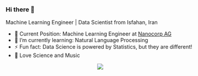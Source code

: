 ### Hi there 👋
Machine Learning Engineer | Data Scientist from Isfahan, Iran
- 🔭 Current Position: Machine Learning Engineer at <a href="https://nanos.ai/">Nanocorp AG</a>
- 🌱 I’m currently learning: Natural Language Processing
- ⚡ Fun fact: Data Science is powered by Statistics, but they are different!
- 💬 Love Science and Music
<p align="center">
  <img src="https://github-readme-stats.vercel.app/api?username=remirab&show_icons=true&count_private=true&include_all_commits=true&theme=vision-friendly-dark" />
</p>

<!--
**remirab/remirab** is a ✨ _special_ ✨ repository because its `README.md` (this file) appears on your GitHub profile.

Here are some ideas to get you started:

- 🔭 I’m currently working on ...
- 🌱 I’m currently learning ...
- 👯 I’m looking to collaborate on ...
- 🤔 I’m looking for help with ...
- 💬 Ask me about ...
- 📫 How to reach me: ...
- 😄 Pronouns: ...
- ⚡ Fun fact: ...
-->
